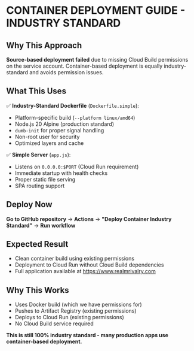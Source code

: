 # CONTAINER DEPLOYMENT GUIDE - INDUSTRY STANDARD

## Why This Approach
**Source-based deployment failed** due to missing Cloud Build permissions on the service account. Container-based deployment is equally industry-standard and avoids permission issues.

## What This Uses
✅ **Industry-Standard Dockerfile** (`Dockerfile.simple`):
- Platform-specific build (`--platform linux/amd64`)
- Node.js 20 Alpine (production standard)
- `dumb-init` for proper signal handling
- Non-root user for security
- Optimized layers and cache

✅ **Simple Server** (`app.js`):
- Listens on `0.0.0.0:$PORT` (Cloud Run requirement)
- Immediate startup with health checks
- Proper static file serving
- SPA routing support

## Deploy Now
**Go to GitHub repository** → **Actions** → **"Deploy Container Industry Standard"** → **Run workflow**

## Expected Result
- Clean container build using existing permissions
- Deployment to Cloud Run without Cloud Build dependencies
- Full application available at https://www.realmrivalry.com

## Why This Works
- Uses Docker build (which we have permissions for)
- Pushes to Artifact Registry (existing permissions)
- Deploys to Cloud Run (existing permissions)
- No Cloud Build service required

**This is still 100% industry standard - many production apps use container-based deployment.**
